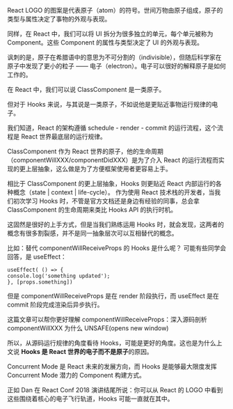 React LOGO 的图案是代表原子（atom）的符号。世间万物由原子组成，原子的类型与属性决定了事物的外观与表现。

同样，在 React 中，我们可以将 UI 拆分为很多独立的单元，每个单元被称为 Component。这些 Component 的属性与类型决定了 UI 的外观与表现。

讽刺的是，原子在希腊语中的意思为不可分割的（indivisible），但随后科学家在原子中发现了更小的粒子 —— 电子（electron）。电子可以很好的解释原子是如何工作的。

在 React 中，我们可以说 ClassComponent 是一类原子。

但对于 Hooks 来说，与其说是一类原子，不如说他是更贴近事物运行规律的电子。

我们知道，React 的架构遵循 schedule - render - commit 的运行流程，这个流程是 React 世界最底层的运行规律。

ClassComponent 作为 React 世界的原子，他的生命周期（componentWillXXX/componentDidXXX）是为了介入 React 的运行流程而实现的更上层抽象，这么做是为了方便框架使用者更容易上手。

相比于 ClassComponent 的更上层抽象，Hooks 则更贴近 React 内部运行的各种概念（state | context | life-cycle）。
作为使用 React 技术栈的开发者，当我们初次学习 Hooks 时，不管是官方文档还是身边有经验的同事，总会拿 ClassComponent 的生命周期来类比 Hooks API 的执行时机。

这固然是很好的上手方式，但是当我们熟练运用 Hooks 时，就会发现，这两者的概念有很多割裂感，并不是同一抽象层次可以互相替代的概念。

比如：替代 componentWillReceiveProps 的 Hooks 是什么呢？
可能有些同学会回答，是 useEffect：

```JS
useEffect( () => {
console.log('something updated');
}, [props.something])
```

但是 componentWillReceiveProps 是在 render 阶段执行，而 useEffect 是在 commit 阶段完成渲染后异步执行。

这篇文章可以帮你更好理解 componentWillReceiveProps：深入源码剖析 componentWillXXX 为什么 UNSAFE(opens new window)

所以，从源码运行规律的角度看待 Hooks，可能是更好的角度。这也是为什么上文说 **Hooks 是 React 世界的电子而不是原子**的原因。

Concurrent Mode 是 React 未来的发展方向，而 Hooks 是能够最大限度发挥 Concurrent Mode 潜力的 Component 构建方式。

正如 Dan 在 React Conf 2018 演讲结尾所说：你可以从 React 的 LOGO 中看到这些围绕着核心的电子飞行轨道，Hooks 可能一直就在其中。
